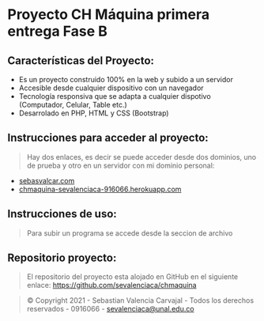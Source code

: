 # Proyecto CH Máquina primera entrega Fase B

## Características del Proyecto:
* Es un proyecto construido 100% en la web y subido a un servidor
* Accesible desde cualquier dispositivo con un navegador
* Tecnología responsiva que se adapta a cualquier dispotivo (Computador, Celular, Table etc.)
* Desarrolado en PHP, HTML y CSS (Bootstrap)

## Instrucciones para acceder al proyecto:
> Hay dos enlaces, es decir se puede acceder desde dos dominios, uno de prueba y otro en un servidor con mi dominio personal:
  * [sebasvalcar.com](https://sebasvalcar.com/)
  * [chmaquina-sevalenciaca-916066.herokuapp.com](https://chmaquina-sevalenciaca-916066.herokuapp.com/)

## Instrucciones de uso:
> Para subir un programa se accede desde la seccion de archivo

## Repositorio proyecto:
> El repositorio del proyecto esta alojado en GitHub en el siguiente enlace: https://github.com/sevalenciaca/chmaquina

> © Copyright 2021 - Sebastian Valencia Carvajal - Todos los derechos reservados - 0916066 - sevalenciaca@unal.edu.co

